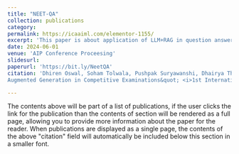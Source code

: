 ```yaml
---
title: "NEET-QA"
collection: publications
category: 
permalink: https://icaaiml.com/elementor-1155/
excerpt: 'This paper is about application of LLM+RAG in question answering system for National Eligiblity Entrance Test. The number 2 is left for future work.'
date: 2024-06-01
venue: 'AIP Conference Proceesing'
slidesurl: 
paperurl: 'https://bit.ly/NeetQA'
citation: 'Dhiren Oswal, Soham Tolwala, Pushpak Suryawanshi, Dhairya Thakkar, Swapnil Shinde (2024). &quot; NEET-QA: Evaluating Retrieval
Augmented Generation in Competitive Examinations&quot; <i>1st International Conference on Applied Artificial Intelligence and Machine learning, AIP Conference Proceedings 1</i>. 1(1).'

---
```


The contents above will be part of a list of publications, if the user clicks the link for the publication than the contents of section will be rendered as a full page, allowing you to provide more information about the paper for the reader. When publications are displayed as a single page, the contents of the above "citation" field will automatically be included below this section in a smaller font.